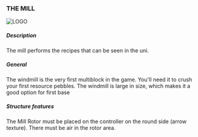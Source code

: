 ### THE MILL
![LOGO](https://cdn.discordapp.com/attachments/916393114166525974/927967084292485120/THE_MILL.png)
##### Description
The mill performs the recipes that can be seen in the uni.
##### General
The windmill is the very first multiblock in the game. You'll need it to crush your first resource pebbles. The windmill is large in size, which makes it a good option for first base
##### Structure features
The Mill Rotor must be placed on the controller on the round side (arrow texture). There must be air in the rotor area.
